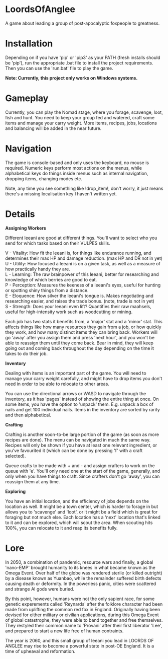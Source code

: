 # **LoordsOfAnglee**
A game about leading a group of post-apocalyptic foxpeople to greatness.

# Installation
Depending on if you have 'pip' or 'pip3' as your PATH (fresh installs should be 'pip'), run the appropriate .bat file to install the project requirements. Then you can use the 'run.bat' file to play the game.

**Note: Currently, this project only works on Windows systems.**

# Gameplay
Currently, you can play the Nomad stage, where you forage, scavenge, loot, fish and hunt. You need to keep your group fed and watered, craft some items and manage your carry weight. More items, recipes, jobs, locations and balancing will be added in the near future.

# Navigation
The game is console-based and only uses the keyboard, no mouse is required. Numeric keys perform most actions on the menus, while alphabetical keys do things inside menus such as internal navigation, dropping items, changing modes etc.

Note, any time you see something like !drop_item!, don't worry, it just means there's a missing localisation key I haven't written yet.

# Details

**Assigning Workers**

Different leeani are good at different things. You'll want to select who you send for which tasks based on their VULPES skills.

V - Vitality: How fit the leeani is, for things like endurance running, and determines their max HP and damage reduction. (max HP and DR not in yet)  
U - Utility: How focused a leeani is on a given task, as well as a measure of how practically handy they are.  
L - Learning: The raw brainpower of this leeani, better for researching and knowledge of which berries are good to eat.  
P - Perception: Measures the keeness of a leeani's eyes, useful for hunting or spotting shiny things from a distance.  
E - Eloquence: How silver the leeani's tongue is. Makes negotiating and researching easier, and raises the trade bonus. (note, trade is not in yet)  
S - Strength: Does your leeani even lift? Quantifies their raw maahsels, useful for high-intensity work such as woodcutting or mining.  

Each job has two stats it benefits from, a 'major' stat and a 'minor' stat. This affects things like how many resources they gain from a job, or how quickly they work, and how many distinct items they can bring back. Workers will go 'away' after you assign them and press 'next hour', and you won't be able to reassign them until they come back. Bear in mind, they will keep going out and coming back throughout the day depending on the time it takes to do their job.

**Inventory**

Dealing with items is an important part of the game. You will need to manage your carry weight carefully, and might have to drop items you don't need in order to be able to relocate to other areas.

You can use the directional arrows or WASD to navigate through the inventory, as it has 'pages' instead of showing the entire thing at once. On some items, you have the option to 'unpack' them. E.g. unpack a box of nails and get 100 individual nails. Items in the inventory are sorted by rarity and then alphabetical.

**Crafting**

Crafting is another soon-to-be large portion of the game (as soon as more recipes are done). The menu can be navigated in much the same way. Recipes will only be shown if you have at least one relevant ingredient, or you've favourited it (which can be done by pressing 'f' with a craft selected).

Queue crafts to be made with + and - and assign crafters to work on the queue with 'e'. You'll only need one at the start of the game, generally, and only when you have things to craft. Since crafters don't go 'away', you can reassign them at any time.

**Exploring**

You have an initial location, and the efficiency of jobs depends on the location as well. It might be a town center, which is harder to forage in but allows you to 'scavenge' and 'loot', or it might be a field which is great for foraging but not much else. Each location has a 'next' location that's linked to it and can be explored, which will scout the area. When scouting hits 100%, you can relocate to it and reap its benefits fully.

# Lore

In 2050, a combination of pandemic, resource wars and finally, a global 'nano-EMP' brought humanity to its knees in what became known as the Omega Event. Over half of the globe was rendered sterile (or killed outright) by a disease known as Yuanbao, while the remainder suffered birth defects causing death or deformity. In the powerless panic, cities were scattered and strange AI gods were buried.

By this point, however, humans were not the only sapient race, for some genetic experements called 'Reynards' after the folklore character had been made from uplifting the common red fox in England. Originally having been devised for either military or civilian applications, during this Omega Event of global catastrophe, they were able to band together and free themselves. They restyled their common name to 'Provani' after their first liberator 'Lee', and prepared to start a new life free of human contraints.

The year is 2060, and this small group of leeani you lead in LOORDS OF ANGLEE may rise to become a powerful state in post-OE England. It is a time of upheaval and reformation.
